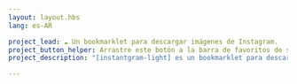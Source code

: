 ```yaml
---
layout: layout.hbs
lang: es-AR

project_lead: ☁️ Un bookmarklet para descargar imágenes de Instagram.
project_button_helper: Arrastre este botón a la barra de favoritos de su navegador.
project_description: "[instantgram-light] es un bookmarklet para descargar imágenes individuales de Instagram. Minúsculo, sencillo, sin más extensiones ni descargas. Sólo tienes que arrastrar el botón [instantgram-light] a la barra de marcadores de tu navegador, abrir cualquier publicación de Instagram y hacer clic en el bookmarklet. Simplemente funciona :-)"

---
```

